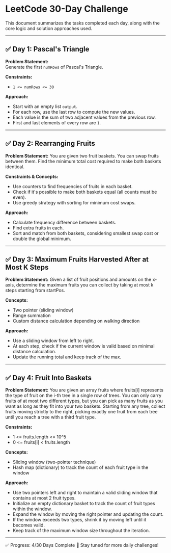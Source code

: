 # LeetCode 30-Day Challenge

This document summarizes the tasks completed each day, along with the core logic and solution approaches used.

---

## ✅ Day 1: Pascal's Triangle

**Problem Statement:**  
Generate the first `numRows` of Pascal's Triangle.

**Constraints:**

- `1 <= numRows <= 30`

**Approach:**

- Start with an empty list `output`.
- For each row, use the last row to compute the new values.
- Each value is the sum of two adjacent values from the previous row.
- First and last elements of every row are `1`.

---

## ✅ Day 2: Rearranging Fruits

**Problem Statement:**
You are given two fruit baskets. You can swap fruits between them. Find the minimum total cost required to make both baskets identical.

**Constraints & Concepts:**

- Use counters to find frequencies of fruits in each basket.
- Check if it's possible to make both baskets equal (all counts must be even).
- Use greedy strategy with sorting for minimum cost swaps.

**Approach:**

- Calculate frequency difference between baskets.
- Find extra fruits in each.
- Sort and match from both baskets, considering smallest swap cost or double the global minimum.

---

## ✅ Day 3: Maximum Fruits Harvested After at Most K Steps

**Problem Statement:**
Given a list of fruit positions and amounts on the x-axis, determine the maximum fruits you can collect by taking at most k steps starting from startPos.

**Concepts:**

- Two pointer (sliding window)
- Range summation
- Custom distance calculation depending on walking direction

**Approach:**

- Use a sliding window from left to right.
- At each step, check if the current window is valid based on minimal distance calculation.
- Update the running total and keep track of the max.

---

## ✅ Day 4: Fruit Into Baskets

**Problem Statement:**
You are given an array fruits where fruits[i] represents the type of fruit on the i-th tree in a single row of trees. You can only carry fruits of at most two different types, but you can pick as many fruits as you want as long as they fit into your two baskets. Starting from any tree, collect fruits moving strictly to the right, picking exactly one fruit from each tree until you reach a tree with a third fruit type.

**Constraints:**

- 1 <= fruits.length <= 10^5
- 0 <= fruits[i] < fruits.length

**Concepts:**

- Sliding window (two-pointer technique)
- Hash map (dictionary) to track the count of each fruit type in the window

**Approach:**

- Use two pointers left and right to maintain a valid sliding window that contains at most 2 fruit types.
- Initialize an empty dictionary basket to track the count of fruit types within the window.
- Expand the window by moving the right pointer and updating the count.
- If the window exceeds two types, shrink it by moving left until it becomes valid.
- Keep track of the maximum window size throughout the iteration.

---

✅ Progress: 4/30 Days Complete
📅 Stay tuned for more daily challenges!

